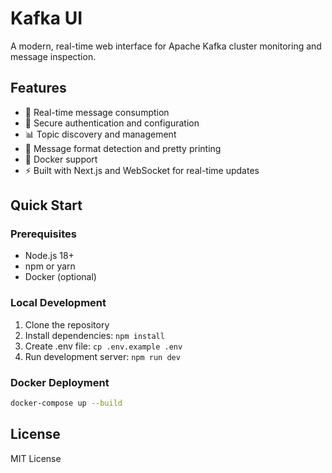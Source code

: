 # Kafka UI

A modern, real-time web interface for Apache Kafka cluster monitoring and message inspection.

## Features

- 🚀 Real-time message consumption
- 🔐 Secure authentication and configuration
- 📊 Topic discovery and management
- 🎯 Message format detection and pretty printing
- 🐳 Docker support
- ⚡ Built with Next.js and WebSocket for real-time updates

## Quick Start

### Prerequisites

- Node.js 18+
- npm or yarn
- Docker (optional)

### Local Development

1. Clone the repository
2. Install dependencies: `npm install`
3. Create .env file: `cp .env.example .env`
4. Run development server: `npm run dev`

### Docker Deployment

```bash
docker-compose up --build
```

## License

MIT License
